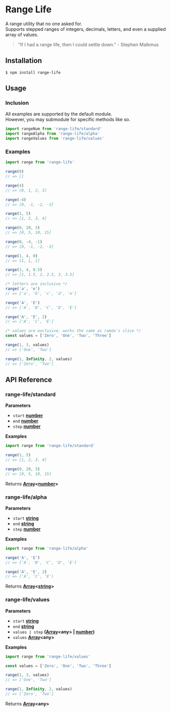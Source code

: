 # Range Life
A range utility that no one asked for.  
Supports stepped ranges of integers, decimals, letters, and even a supplied array of values.
> "If I had a range life, then I could settle down." - Stephen Malkmus

## Installation
`$ npm install range-life`

## Usage

### Inclusion
All examples are supported by the default module.  
However, you may submodule for specific methods like so.
```javascript
import rangeNum from 'range-life/standard'
import rangeAlpha from 'range-life/alpha'
import rangeValues from 'range-life/values'
```
### Examples
```javascript
import range from 'range-life'

range(0)
// => []

range(4)
// => [0, 1, 2, 3]

range(-4)
// => [0, -1, -2, -3]

range(1, 5)
// => [1, 2, 3, 4]

range(0, 20, 5)
// => [0, 5, 10, 15]

range(0, -4, -1)
// => [0, -1, -2, -3]

range(1, 4, 0)
// => [1, 1, 1]

range(1, 4, 0.5)
// => [1, 1.5, 2, 2.5, 3, 3.5]

/* letters are inclusive */
range('a', 'e')
// => ['a', 'b', 'c', 'd', 'e']

range('A', 'E')
// => ['A', 'B', 'C', 'D', 'E']

range('A', 'E', 2)
// => ['A', 'C', 'E']

/* values are exclusive, works the same as ramda's slice */
const values = ['Zero', 'One', 'Two', 'Three']

range(1, 3, values)
// => ['One', 'Two']

range(1, Infinity, 2, values)
// => ['Zero', 'Two']
```

## API Reference

### range-life/standard

**Parameters**

-   `start` **[number](https://developer.mozilla.org/en-US/docs/Web/JavaScript/Reference/Global_Objects/Number)**
-   `end` **[number](https://developer.mozilla.org/en-US/docs/Web/JavaScript/Reference/Global_Objects/Number)**
-   `step` **[number](https://developer.mozilla.org/en-US/docs/Web/JavaScript/Reference/Global_Objects/Number)**

**Examples**

```javascript
import range from 'range-life/standard'

range(1, 5)
// => [1, 2, 3, 4]

range(0, 20, 5)
// => [0, 5, 10, 15]
```

Returns **[Array](https://developer.mozilla.org/en-US/docs/Web/JavaScript/Reference/Global_Objects/Array)&lt;[number](https://developer.mozilla.org/en-US/docs/Web/JavaScript/Reference/Global_Objects/Number)&gt;**

### range-life/alpha

**Parameters**

-   `start` **[string](https://developer.mozilla.org/en-US/docs/Web/JavaScript/Reference/Global_Objects/String)**
-   `end` **[string](https://developer.mozilla.org/en-US/docs/Web/JavaScript/Reference/Global_Objects/String)**
-   `step` **[number](https://developer.mozilla.org/en-US/docs/Web/JavaScript/Reference/Global_Objects/Number)**

**Examples**

```javascript
import range from 'range-life/alpha'

range('A', 'E')
// => ['A', 'B', 'C', 'D', 'E']

range('A', 'E', 2)
// => ['A', 'C', 'E')
```

Returns **[Array](https://developer.mozilla.org/en-US/docs/Web/JavaScript/Reference/Global_Objects/Array)&lt;[string](https://developer.mozilla.org/en-US/docs/Web/JavaScript/Reference/Global_Objects/String)&gt;**



### range-life/values

**Parameters**

-   `start` **[string](https://developer.mozilla.org/en-US/docs/Web/JavaScript/Reference/Global_Objects/String)**
-   `end` **[string](https://developer.mozilla.org/en-US/docs/Web/JavaScript/Reference/Global_Objects/String)**
-   `values | step` **([Array](https://developer.mozilla.org/en-US/docs/Web/JavaScript/Reference/Global_Objects/Array)&lt;any&gt; | [number](https://developer.mozilla.org/en-US/docs/Web/JavaScript/Reference/Global_Objects/Number))**
- `values` **[Array](https://developer.mozilla.org/en-US/docs/Web/JavaScript/Reference/Global_Objects/Array)&lt;any&gt;**

**Examples**

```javascript
import range from 'range-life/values'

const values = ['Zero', 'One', 'Two', 'Three']

range(1, 3, values)
// => ['One', 'Two']

range(1, Infinity, 2, values)
// => ['Zero', 'Two']
```

Returns **[Array](https://developer.mozilla.org/en-US/docs/Web/JavaScript/Reference/Global_Objects/Array)&lt;any&gt;**
